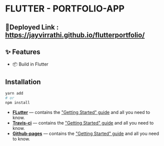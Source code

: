 # FLUTTER - PORTFOLIO-APP

## :rocket:Deployed Link : https://jayvirrathi.github.io/flutterportfolio/

## ✨ Features

- 📦 Build in Flutter

## Installation

```sh
yarn add
# or
npm install
```

- **[FLutter](https://flutter.dev/)** — contains the ["Getting Started" guide](https://flutter.dev/docs/get-started/install) and all you need to know.
- **[Travis-ci](https://travis-ci.org/)** — contains the ["Getting Started" guide](https://docs.travis-ci.com/) and all you need to know.
- **[Github-pages](https://pages.github.com/)** — contains the ["Getting Started" guide](https://help.github.com/en/github/working-with-github-pages/getting-started-with-github-pages) and all you need to know.
